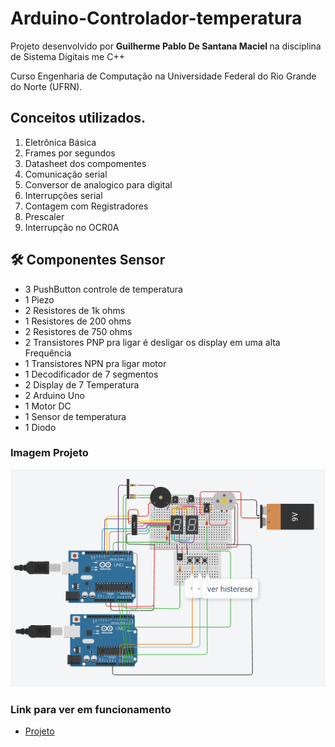 # Arduino-Controlador-temperatura

Projeto desenvolvido por <strong> Guilherme Pablo De Santana Maciel </strong> na disciplina de Sistema Digitais me C++

Curso Engenharia de Computação na Universidade Federal do Rio Grande do Norte (UFRN).


## Conceitos utilizados.
1. Eletrônica Básica
1. Frames por segundos
2. Datasheet dos compomentes
4. Comunicação serial
5. Conversor de analogico para digital
6. Interrupções serial 
6. Contagem com Registradores
7. Prescaler
1. Interrupção no OCR0A


## 🛠 Componentes Sensor
<ul>
    <li>3 PushButton controle de temperatura </li>
    <li>1 Piezo </li>
    <li>2 Resistores de 1k ohms</li>
    <li>1 Resistores de 200 ohms</li>
    <li>2 Resistores de 750 ohms</li>
    <li>2 Transistores PNP pra ligar é desligar os display em uma alta Frequência </li>
    <li>1 Transistores NPN pra ligar motor </li>
    <li>1 Decodificador de 7 segmentos </li>
    <li>2 Display de 7 Temperatura</li>
    <li>2 Arduino Uno</li>
    <li>1 Motor DC</li>
    <li>1 Sensor de temperatura</li>
    <li>1 Diodo </li>
</ul>


### Imagem Projeto
![layoutGif](https://github.com/PabloSanttana/Arduino-Controlador-temperatura/blob/main/image.png)

### Link para ver em funcionamento

- [Projeto](https://www.tinkercad.com/things/dwUwo7MNqHj?sharecode=JcEZpP9ujDUqD_HCEKbT6YglL1HvfQ_FpiuHG_FrZCw)      
